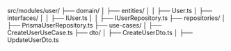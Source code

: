 src/modules/user/
├── domain/
│ ├── entities/
│ │ ├── User.ts
│ ├── interfaces/
│ │ ├── IUser.ts
│ │ ├── IUserRepository.ts
├── repositories/
│ ├── PrismaUserRepository.ts
├── use-cases/
│ ├── CreateUserUseCase.ts
├── dto/
│ ├── CreateUserDto.ts
│ ├── UpdateUserDto.ts
